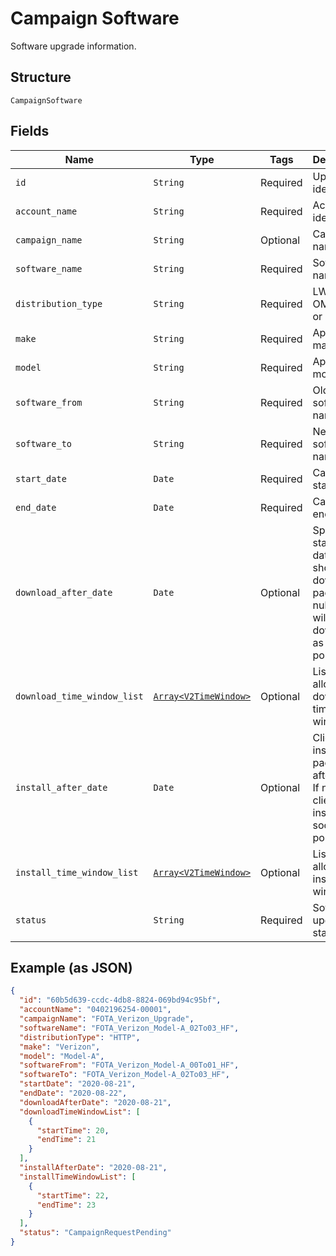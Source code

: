 
# Campaign Software

Software upgrade information.

## Structure

`CampaignSoftware`

## Fields

| Name | Type | Tags | Description |
|  --- | --- | --- | --- |
| `id` | `String` | Required | Upgrade identifier. |
| `account_name` | `String` | Required | Account identifier. |
| `campaign_name` | `String` | Optional | Campaign name. |
| `software_name` | `String` | Required | Software name. |
| `distribution_type` | `String` | Required | LWM2M, OMD-DM or HTTP. |
| `make` | `String` | Required | Applicable make. |
| `model` | `String` | Required | Applicable model. |
| `software_from` | `String` | Required | Old software name. |
| `software_to` | `String` | Required | New software name. |
| `start_date` | `Date` | Required | Campaign start date. |
| `end_date` | `Date` | Required | Campaign end date. |
| `download_after_date` | `Date` | Optional | Specifies starting date client should download package. If null, client will download as soon as possible. |
| `download_time_window_list` | [`Array<V2TimeWindow>`](../../doc/models/v2-time-window.md) | Optional | List of allowed download time windows. |
| `install_after_date` | `Date` | Optional | Client will install package after date. If null, client will install as soon as possible. |
| `install_time_window_list` | [`Array<V2TimeWindow>`](../../doc/models/v2-time-window.md) | Optional | List of allowed install time windows. |
| `status` | `String` | Required | Software upgrade status. |

## Example (as JSON)

```json
{
  "id": "60b5d639-ccdc-4db8-8824-069bd94c95bf",
  "accountName": "0402196254-00001",
  "campaignName": "FOTA_Verizon_Upgrade",
  "softwareName": "FOTA_Verizon_Model-A_02To03_HF",
  "distributionType": "HTTP",
  "make": "Verizon",
  "model": "Model-A",
  "softwareFrom": "FOTA_Verizon_Model-A_00To01_HF",
  "softwareTo": "FOTA_Verizon_Model-A_02To03_HF",
  "startDate": "2020-08-21",
  "endDate": "2020-08-22",
  "downloadAfterDate": "2020-08-21",
  "downloadTimeWindowList": [
    {
      "startTime": 20,
      "endTime": 21
    }
  ],
  "installAfterDate": "2020-08-21",
  "installTimeWindowList": [
    {
      "startTime": 22,
      "endTime": 23
    }
  ],
  "status": "CampaignRequestPending"
}
```

